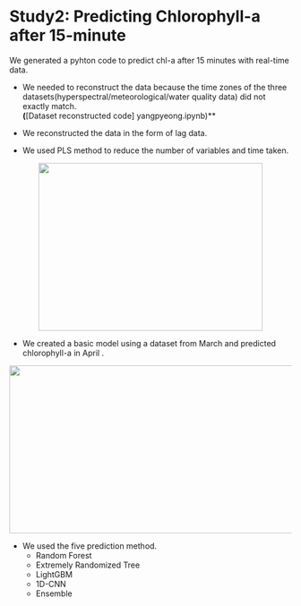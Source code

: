 # Study2: Predicting Chlorophyll-a after 15-minute

We generated a pyhton code to predict chl-a after 15 minutes with real-time data.


- We needed to reconstruct the data because the time zones of the three datasets(hyperspectral/meteorological/water quality data) did not exactly match.\
**(**[Dataset reconstructed code] yangpyeong.ipynb)**

- We reconstructed the data in the form of lag data.

- We used PLS method to reduce the number of variables and time taken.
<p align="center"><img src="https://user-images.githubusercontent.com/79679194/229430973-af03f2af-323e-42c0-9b1e-b2dadc24719c.PNG" height="300px" width="400px"></p>

- We created a basic model using a dataset from March and predicted chlorophyll-a in April .
<p align="center"><img src="https://user-images.githubusercontent.com/79679194/229431031-af6a57b2-64e0-42c5-916c-0da3c4525fbb.PNG" height="300px" width="800px"></p>

- We used the five prediction method.
  - Random Forest
  - Extremely Randomized Tree
  - LightGBM
  - 1D-CNN
  - Ensemble
